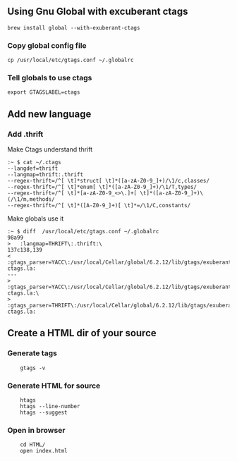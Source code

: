 ## Using Gnu Global with excuberant ctags

   	brew install global --with-exuberant-ctags

### Copy global config file
    cp /usr/local/etc/gtags.conf ~/.globalrc
###  Tell globals to use ctags
    export GTAGSLABEL=ctags


     
## Add new language
   
### Add .thrift 

Make Ctags understand thrift
```
:~ $ cat ~/.ctags
--langdef=thrift
--langmap=thrift:.thrift
--regex-thrift=/^[ \t]*struct[ \t]*([a-zA-Z0-9_]+)/\1/c,classes/
--regex-thrift=/^[ \t]*enum[ \t]*([a-zA-Z0-9_]+)/\1/T,types/
--regex-thrift=/^[ \t]*[a-zA-Z0-9_<>\.]+[ \t]*([a-zA-Z0-9_]+)\(/\1/m,methods/
--regex-thrift=/^[ \t]*([A-Z0-9_]+)[ \t]*=/\1/C,constants/

```

Make globals use it

```
:~ $ diff  /usr/local/etc/gtags.conf ~/.globalrc
98a99
> 	:langmap=THRIFT\:.thrift:\
137c138,139
< 	:gtags_parser=YACC\:/usr/local/Cellar/global/6.2.12/lib/gtags/exuberant-ctags.la:
---
> 	:gtags_parser=YACC\:/usr/local/Cellar/global/6.2.12/lib/gtags/exuberant-ctags.la:\
> 	:gtags_parser=THRIFT\:/usr/local/Cellar/global/6.2.12/lib/gtags/exuberant-ctags.la:

```

## Create a HTML dir of your source

### Generate tags
        gtags -v
### Generate HTML for source
        htags
        htags --line-number
        htags --suggest
### Open in browser
        cd HTML/
        open index.html 